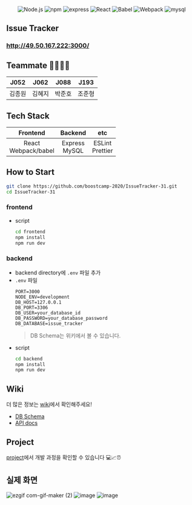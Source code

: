 <div align="center" style="margin-top : 10px">

![Node.js](https://img.shields.io/badge/Node.js-v12.18.2-green?logo=Node.js)
![npm](https://img.shields.io/badge/npm-v6.14.5-red?logo=npm)
![express](https://img.shields.io/badge/express-4.16.1-skyblue?logo=Node.js)
![React](https://img.shields.io/badge/react-17.0.1-blue?logo=react)
![Babel](https://img.shields.io/badge/@babel/core-7.12.3-yellow?logo=babel)
![Webpack](https://img.shields.io/badge/Webpack-4.32.2-blue?logo=Webpack)
![mysql](https://img.shields.io/badge/mysql-8.0.21-skyblue?logo=mysql)

</div>

## Issue Tracker

### http://49.50.167.222:3000/

## Teammate 👨‍👩‍👦‍👦

| J052   | J062   | J088   | J193   |
| ------ | ------ | ------ | ------ |
| 김종원 | 김혜지 | 박준호 | 조준형 |

## Tech Stack

|         Frontend         |      Backend      |         etc          |
| :----------------------: | :---------------: | :------------------: |
| React <br> Webpack/babel | Express<br> MySQL | ESLint <br> Prettier |

## How to Start

```bash
git clone https://github.com/boostcamp-2020/IssueTracker-31.git
cd IssueTracker-31
```

### frontend

- script
  ```bash
  cd frontend
  npm install
  npm run dev
  ```

### backend

- backend directory에 `.env` 파일 추가
- `.env` 파일
  ```
  PORT=3000
  NODE_ENV=development
  DB_HOST=127.0.0.1
  DB_PORT=3306
  DB_USER=your_database_id
  DB_PASSWORD=your_database_password
  DB_DATABASE=issue_tracker
  ```
  > DB Schema는 위키에서 볼 수 있습니다.
- script
  ```bash
  cd backend
  npm install
  npm run dev
  ```

## Wiki

더 많은 정보는 [wiki](https://github.com/boostcamp-2020/IssueTracker-31/wiki)에서 확인해주세요!

- [DB Schema](https://github.com/boostcamp-2020/IssueTracker-31/wiki/DB-Schema)
- [API docs](https://github.com/boostcamp-2020/IssueTracker-31/wiki/API)

## Project

[project](https://github.com/boostcamp-2020/IssueTracker-31/projects)에서 개발 과정을 확인할 수 있습니다 💻📈⏰

## 실제 화면
![ezgif com-gif-maker (2)](https://user-images.githubusercontent.com/26921508/102215647-5950c880-3f1d-11eb-9904-957d5d2e2c8c.gif)
![image](https://user-images.githubusercontent.com/26921508/102215696-6f5e8900-3f1d-11eb-8b20-38c26cef65fd.png)
![image](https://user-images.githubusercontent.com/26921508/102215826-99b04680-3f1d-11eb-8b1c-aeb975da1626.png)
